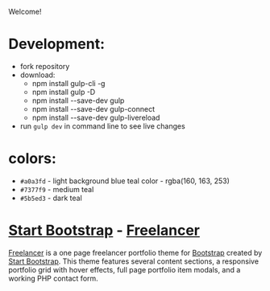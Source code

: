 Welcome!

# Development:
* fork repository
* download:
    * npm install gulp-cli -g
    * npm install gulp -D
    * npm install --save-dev gulp
    * npm install --save-dev gulp-connect
    * npm install --save-dev gulp-livereload
* run `gulp dev` in command line to see live changes


# colors:
* `#a0a3fd` - light background blue teal color - rgba(160, 163, 253)
* `#7377f9` - medium teal
* `#5b5ed3` - dark teal

# [Start Bootstrap](http://startbootstrap.com/) - [Freelancer](http://startbootstrap.com/template-overviews/freelancer/)

[Freelancer](http://startbootstrap.com/template-overviews/freelancer/) is a one page freelancer portfolio theme for [Bootstrap](http://getbootstrap.com/) created by [Start Bootstrap](http://startbootstrap.com/). This theme features several content sections, a responsive portfolio grid with hover effects, full page portfolio item modals, and a working PHP contact form.
